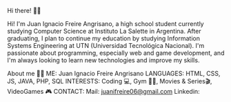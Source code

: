 Hi there! 👋🏻

Hi! I'm Juan Ignacio Freire Angrisano, a high school student currently studying Computer Science at Instituto La Salette in Argentina. After graduating, I plan to continue my education by studying Information Systems Engineering at UTN (Universidad Tecnológica Nacional).
I'm passionate about programming, especially web and game development, and I'm always looking to learn new technologies and improve my skills.

About me 👨‍💻
ME: Juan Ignacio Freire Angrisano
LANGUAGES: HTML, CSS, JS, JAVA, PHP, SQL
INTERESTS: Coding 💻, Gym 🏋️‍♂, Movies & Series🎬, VideoGames 🎮
CONTACT:
  Mail: juanifreire06@gmail.com
  Linkedin: 
